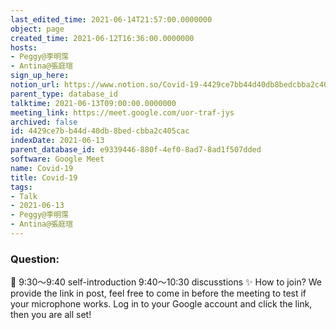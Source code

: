 ```yaml
---
last_edited_time: 2021-06-14T21:57:00.0000000
object: page
created_time: 2021-06-12T16:36:00.0000000
hosts:
- Peggy@李明霈
- Antina@張庭瑄
sign_up_here: 
notion_url: https://www.notion.so/Covid-19-4429ce7bb44d40db8bedcbba2c405cac
parent_type: database_id
talktime: 2021-06-13T09:00:00.0000000
meeting_link: https://meet.google.com/uor-traf-jys
archived: false
id: 4429ce7b-b44d-40db-8bed-cbba2c405cac
indexDate: 2021-06-13
parent_database_id: e9339446-880f-4ef0-8ad7-8ad1f507dded
software: Google Meet
name: Covid-19
title: Covid-19
tags:
- Talk
- 2021-06-13
- Peggy@李明霈
- Antina@張庭瑄
---
```


### Question:


   
   
   
   
   
📅
9:30～9:40 self-introduction
9:40～10:30 discusstions
✨
How to join?
We provide the link in post, feel free to come in before the meeting to test if your microphone works. Log in to your Google account and click the link, then you are all set!

